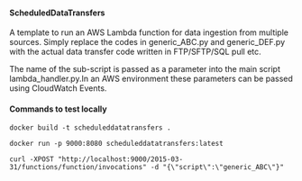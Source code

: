 #### ScheduledDataTransfers ####

A template to run an AWS Lambda function for data ingestion from multiple sources.
Simply replace the codes in generic_ABC.py and generic_DEF.py with the actual data
transfer code written in FTP/SFTP/SQL pull etc.

The name of the sub-script is passed as a parameter into the main script lambda_handler.py.In an AWS environment these parameters can be passed using CloudWatch Events.


#### Commands to test locally ####
```
docker build -t scheduleddatatransfers .

docker run -p 9000:8080 scheduleddatatransfers:latest

curl -XPOST "http://localhost:9000/2015-03-31/functions/function/invocations" -d "{\"script\":\"generic_ABC\"}"


```

